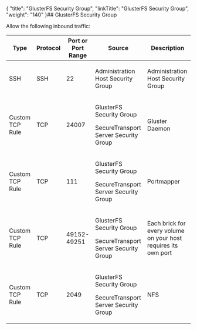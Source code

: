 {
    "title": "GlusterFS Security Group",
    "linkTitle": "GlusterFS Security Group",
    "weight": "140"
}## GlusterFS Security Group

Allow the following inbound traffic:

<table cellspacing="0">
   <col/>
   <col/>
   <col/>
   <col/>
   <col/>
   <thead>
      <tr>
         <th>Type</th>
         <th>Protocol</th>
         <th>Port or Port Range</th>
         <th>Source</th>
         <th>Description</th>
      </tr>
   </thead>
   <tbody>
      <tr>
         <td>
            <p>SSH</p>
         </td>
         <td>
            <p>SSH</p>
         </td>
         <td>
            <p>22</p>
         </td>
         <td>
            <p>Administration Host Security Group</p>
         </td>
         <td>
            <p>Administration Host Security Group</p>
         </td>
      </tr>
      <tr>
         <td>
            <p>Custom TCP Rule</p>
         </td>
         <td>
            <p>TCP</p>
         </td>
         <td>
            <p>24007</p>
         </td>
         <td>
            <p>GlusterFS Security Group</p>
            <p>SecureTransport Server Security Group</p>
         </td>
         <td>
            <p>Gluster Daemon</p>
         </td>
      </tr>
      <tr>
         <td>
            <p>Custom TCP Rule</p>
         </td>
         <td>
            <p>TCP</p>
         </td>
         <td>
            <p>111</p>
         </td>
         <td>
            <p>GlusterFS Security Group</p>
            <p>SecureTransport Server Security Group</p>
         </td>
         <td>
            <p>Portmapper</p>
         </td>
      </tr>
      <tr>
         <td>
            <p>Custom TCP Rule</p>
         </td>
         <td>
            <p>TCP</p>
         </td>
         <td>
            <p>49152-49251</p>
         </td>
         <td>
            <p>GlusterFS Security Group</p>
            <p>SecureTransport Server Security Group</p>
         </td>
         <td>
            <p>Each brick for every volume on your host requires its own port</p>
         </td>
      </tr>
      <tr>
         <td>
            <p>Custom TCP Rule</p>
         </td>
         <td>
            <p>TCP</p>
         </td>
         <td>
            <p>2049</p>
         </td>
         <td>
            <p>GlusterFS Security Group</p>
            <p>SecureTransport Server Security Group</p>
         </td>
         <td>
            <p>NFS</p>
         </td>
      </tr>
   </tbody>
</table>
